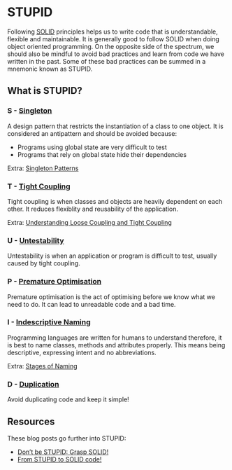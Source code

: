 # STUPID

Following [SOLID](./solid.md) principles helps us to write code that is understandable, flexible and maintainable. It is generally good to follow SOLID when doing object oriented programming. On the opposite side of the spectrum, we should also be mindful to avoid bad practices and learn from code we have written in the past. Some of these bad practices can be summed in a mnemonic known as STUPID.

## What is STUPID?

### S - [Singleton](http://williamdurand.fr/2013/07/30/from-stupid-to-solid-code/#singleton)
A design pattern that restricts the instantiation of a class to one object. It is considered an antipattern and should be avoided because:  
- Programs using global state are very difficult to test  
- Programs that rely on global state hide their dependencies  

Extra: [Singleton Patterns](https://en.wikipedia.org/wiki/Singleton_pattern)  

### T - [Tight Coupling](http://williamdurand.fr/2013/07/30/from-stupid-to-solid-code/#tight-coupling)
Tight coupling is when classes and objects are heavily dependent on each other. It reduces flexiblity and reusability of the application.  

Extra: [Understanding Loose Coupling and Tight Coupling](http://www.dotnet-stuff.com/tutorials/c-sharp/understanding-loose-coupling-and-tight-coupling)  

### U - [Untestability](http://williamdurand.fr/2013/07/30/from-stupid-to-solid-code/#untestability)
Untestability is when an application or program is difficult to test, usually caused by tight coupling.  

### P - [Premature Optimisation](http://williamdurand.fr/2013/07/30/from-stupid-to-solid-code/#premature-optimization)
Premature optimisation is the act of optimising before we know what we need to do. It can lead to unreadable code and a bad time.  

### I - [Indescriptive Naming](http://williamdurand.fr/2013/07/30/from-stupid-to-solid-code/#indescriptive-naming)
Programming languages are written for humans to understand therefore, it is best to name classes, methods and attributes properly. This means being descriptive, expressing intent and no abbreviations.  

Extra: [Stages of Naming](http://blog.markpearl.co.za/Four-Stages-Of-Naming)  

### D - [Duplication](http://williamdurand.fr/2013/07/30/from-stupid-to-solid-code/#duplication)
Avoid duplicating code and keep it simple!  

## Resources
These blog posts go further into STUPID:
- [Don’t be STUPID: Grasp SOLID!](https://nikic.github.io/2011/12/27/Dont-be-STUPID-GRASP-SOLID.html)
- [From STUPID to SOLID code!](http://williamdurand.fr/2013/07/30/from-stupid-to-solid-code/)
